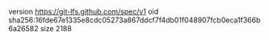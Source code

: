 version https://git-lfs.github.com/spec/v1
oid sha256:16fde67e1335e8cdc05273a867ddcf7f4db01f048907fcb0eca1f366b6a26582
size 2188
